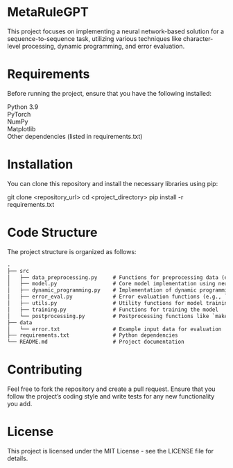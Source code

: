 # MetaRuleGPT
This project focuses on implementing a neural network-based solution for a sequence-to-sequence task, utilizing various techniques like character-level processing, dynamic programming, and error evaluation.


# Requirements
Before running the project, ensure that you have the following installed:

Python 3.9<br />
PyTorch<br />
NumPy<br />
Matplotlib<br />
Other dependencies (listed in requirements.txt)

# Installation
You can clone this repository and install the necessary libraries using pip:

git clone <repository_url>
cd <project_directory>
pip install -r requirements.txt

# Code Structure
The project structure is organized as follows:

```latex
.
├── src
│   ├── data_preprocessing.py     # Functions for preprocessing data (e.g., `char_num_map`, `deal_base`)
│   ├── model.py                  # Core model implementation using neural networks
│   ├── dynamic_programming.py    # Implementation of dynamic programming for sequence decisions
│   ├── error_eval.py             # Error evaluation functions (e.g., `eval_error`)
│   ├── utils.py                  # Utility functions for model training and decoding
│   ├── training.py               # Functions for training the model
│   └── postprocessing.py         # Postprocessing functions like `make_progress`
├── data
│   └── error.txt                 # Example input data for evaluation
├── requirements.txt              # Python dependencies
└── README.md                     # Project documentation
```

# Contributing
Feel free to fork the repository and create a pull request. Ensure that you follow the project’s coding style and write tests for any new functionality you add.

# License
This project is licensed under the MIT License - see the LICENSE file for details.
